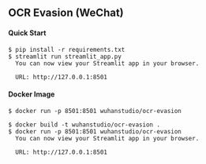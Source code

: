 ## OCR Evasion (WeChat)


#### Quick Start

```
$ pip install -r requirements.txt
$ streamlit run streamlit_app.py
  You can now view your Streamlit app in your browser.

  URL: http://127.0.0.1:8501
```

#### Docker Image

```
$ docker run -p 8501:8501 wuhanstudio/ocr-evasion
```

```
$ docker build -t wuhanstudio/ocr-evasion .
$ docker run -p 8501:8501 wuhanstudio/ocr-evasion
  You can now view your Streamlit app in your browser.

  URL: http://127.0.0.1:8501
```
